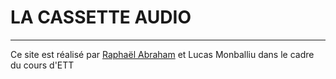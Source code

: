 # LA CASSETTE AUDIO
---
Ce site est réalisé par [Raphaël Abraham](https://github.com/RaphaelAbraham) et Lucas Monballiu dans le cadre du cours d'ETT
